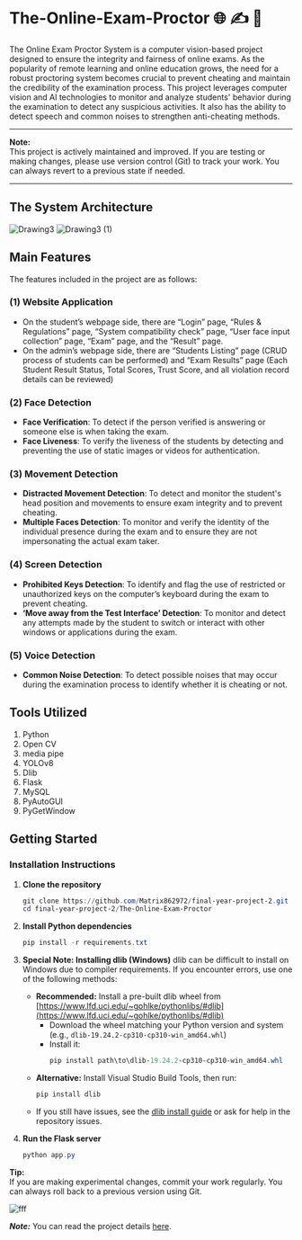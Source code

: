 # The-Online-Exam-Proctor :globe_with_meridians: :writing_hand: :rotating_light:

The Online Exam Proctor System is a computer vision-based project designed to ensure the integrity and fairness of online exams. As the popularity of remote learning and online education grows, the need for a robust proctoring system becomes crucial to prevent cheating and maintain the credibility of the examination process. This project leverages computer vision and AI technologies to monitor and analyze students' behavior during the examination to detect any suspicious activities. It also has the ability to detect speech and common noises to strengthen anti-cheating methods.

---

**Note:**  
This project is actively maintained and improved. If you are testing or making changes, please use version control (Git) to track your work. You can always revert to a previous state if needed.

---

## The System Architecture

![Drawing3](https://github.com/aungkhantmyat/The-Online-Exam-Proctor/assets/48421405/d1d1673a-a11f-4adb-9eae-d32f15e647fe)
![Drawing3 (1)](https://github.com/aungkhantmyat/The-Online-Exam-Proctor/assets/48421405/98bed9a3-6b34-4d05-b55f-4e2f3875a38b)

## Main Features

The features included in the project are as follows:

### (1) Website Application

- On the student’s webpage side, there are “Login” page, “Rules & Regulations” page, “System compatibility check” page, “User face input collection” page, “Exam” page, and the “Result” page.
- On the admin’s webpage side, there are “Students Listing” page (CRUD process of students can be performed) and “Exam Results” page (Each Student Result Status, Total Scores, Trust Score, and all violation record details can be reviewed)

### (2) Face Detection

- **Face Verification**: To detect if the person verified is answering or someone else is when taking the exam.
- **Face Liveness**: To verify the liveness of the students by detecting and preventing the use of static images or videos for authentication.

### (3) Movement Detection

- **Distracted Movement Detection**: To detect and monitor the student's head position and movements to ensure exam integrity and to prevent cheating.
- **Multiple Faces Detection**: To monitor and verify the identity of the individual presence during the exam and to ensure they are not impersonating the actual exam taker.

### (4) Screen Detection

- **Prohibited Keys Detection**: To identify and flag the use of restricted or unauthorized keys on the computer’s keyboard during the exam to prevent cheating.
- **‘Move away from the Test Interface’ Detection**: To monitor and detect any attempts made by the student to switch or interact with other windows or applications during the exam.

### (5) Voice Detection

- **Common Noise Detection**: To detect possible noises that may occur during the examination process to identify whether it is cheating or not.

## Tools Utilized

1. Python
2. Open CV
3. media pipe
4. YOLOv8
5. Dlib
6. Flask
7. MySQL
8. PyAutoGUI
9. PyGetWindow

## Getting Started


### Installation Instructions

1. **Clone the repository**
	```powershell
	git clone https://github.com/Matrix862972/final-year-project-2.git
	cd final-year-project-2/The-Online-Exam-Proctor
	```

2. **Install Python dependencies**
	```powershell
	pip install -r requirements.txt
	```

3. **Special Note: Installing dlib (Windows)**
	dlib can be difficult to install on Windows due to compiler requirements. If you encounter errors, use one of the following methods:
	- **Recommended:** Install a pre-built dlib wheel from [https://www.lfd.uci.edu/~gohlke/pythonlibs/#dlib](https://www.lfd.uci.edu/~gohlke/pythonlibs/#dlib)
	  - Download the wheel matching your Python version and system (e.g., `dlib‑19.24.2‑cp310‑cp310‑win_amd64.whl`)
	  - Install it:
		 ```powershell
		 pip install path\to\dlib‑19.24.2‑cp310‑cp310‑win_amd64.whl
		 ```
	- **Alternative:** Install Visual Studio Build Tools, then run:
	  ```powershell
	  pip install dlib
	  ```
	- If you still have issues, see the [dlib install guide](https://www.pyimagesearch.com/2017/03/27/how-to-install-dlib/) or ask for help in the repository issues.

4. **Run the Flask server**
	```powershell
	python app.py
	```

**Tip:**  
If you are making experimental changes, commit your work regularly. You can always roll back to a previous version using Git.

![fff](https://github.com/aungkhantmyat/The-Online-Exam-Proctor/assets/48421405/4721d814-7557-453e-8dc8-c792e229f937)

_**Note:**_ You can read the project details [here](https://github.com/aungkhantmyat/The-Online-Exam-Proctor/blob/main/OEP%20Project.pdf).
